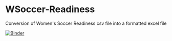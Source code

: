 # WSoccer-Readiness

Conversion of Women's Soccer Readiness csv file into a formatted excel file

[![Binder](https://mybinder.org/badge_logo.svg)](https://mybinder.org/v2/gh/liammaguire1/WSoccer-Readiness/main?labpath=WSoccer_Readiness.ipynb)
